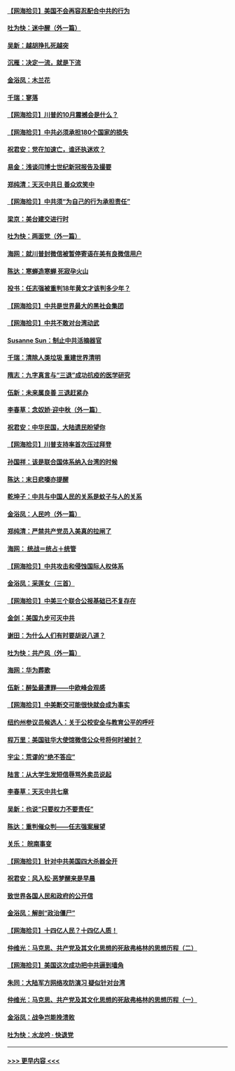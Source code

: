 #### [【网海拾贝】美国不会再容忍配合中共的行为](../pages/nsc993/n12433808.md?t=09272351) 
#### [吐为快：迷中醒（外一篇）](../pages/nsc993/n12433585.md?t=09272351) 
#### [吴新：越胡挣扎死越突](../pages/nsc993/n12433562.md?t=09272351) 
#### [沉雁：决定一流，就是下流](../pages/nsc993/n12432128.md?t=09272351) 
#### [金浴凤：木兰花](../pages/nsc993/n12432124.md?t=09272351) 
#### [千瑞：寥落](../pages/nsc993/n12432071.md?t=09272351) 
#### [【网海拾贝】川普的10月震撼会是什么？](../pages/nsc993/n12431624.md?t=09272351) 
#### [【网海拾贝】中共必须承担180个国家的损失](../pages/nsc993/n12428893.md?t=09272351) 
#### [祝君安：党在加速亡，谁还执迷欢？](../pages/nsc993/n12428652.md?t=09272351) 
#### [易金：浅谈闫博士世纪新冠报告及撮要](../pages/nsc993/n12426822.md?t=09272351) 
#### [郑纯清：天灭中共日 善众欢笑中](../pages/nsc993/n12426784.md?t=09272351) 
#### [【网海拾贝】中共须“为自己的行为承担责任”](../pages/nsc993/n12426067.md?t=09272351) 
#### [梁京：美台建交进行时](../pages/nsc993/n12424066.md?t=09272351) 
#### [吐为快：两面党（外一篇）](../pages/nsc993/n12424043.md?t=09272351) 
#### [海网：就川普封微信被暂停寄语在美有良微信用户](../pages/nsc993/n12424021.md?t=09272351) 
#### [陈达：寒蝉造寒蝉 死寂孕火山](../pages/nsc993/n12423958.md?t=09272351) 
#### [投书：任志强被重判18年黄文才该判多少年？](../pages/nsc993/n12423672.md?t=09272351) 
#### [【网海拾贝】中共是世界最大的黑社会集团](../pages/nsc993/n12423543.md?t=09272351) 
#### [【网海拾贝】中共不敢对台湾动武](../pages/nsc993/n12421418.md?t=09272351) 
#### [Susanne Sun：制止中共活摘器官](../pages/nsc993/n12419654.md?t=09272351) 
#### [千瑞：清除人类垃圾 重建世界清明](../pages/nsc993/n12419414.md?t=09272351) 
#### [隋志：九字真言与“三退”成功抗疫的医学研究](../pages/nsc993/n12419248.md?t=09272351) 
#### [伍新：未来属良善 三退赶紧办](../pages/nsc993/n12418496.md?t=09272351) 
#### [李春草：念奴娇·迎中秋（外一篇）](../pages/nsc993/n12418465.md?t=09272351) 
#### [祝君安：中华民国，大陆遗民盼望你](../pages/nsc993/n12418089.md?t=09272351) 
#### [【网海拾贝】川普支持率首次压过拜登](../pages/nsc993/n12418050.md?t=09272351) 
#### [孙国祥：该是联合国体系纳入台湾的时候](../pages/nsc993/n12417369.md?t=09272351) 
#### [陈达：末日悲嚎亦提醒](../pages/nsc993/n12416736.md?t=09272351) 
#### [乾坤子：中共与中国人民的关系是蚊子与人的关系](../pages/nsc993/n12416632.md?t=09272351) 
#### [金浴凤：人民吟（外一篇）](../pages/nsc993/n12416567.md?t=09272351) 
#### [郑纯清：严禁共产党员入美真的拉闸了](../pages/nsc993/n12416550.md?t=09272351) 
#### [海网： 统战＝统占＋统管](../pages/nsc993/n12416404.md?t=09272351) 
#### [【网海拾贝】中共攻击和侵蚀国际人权体系](../pages/nsc993/n12416250.md?t=09272351) 
#### [金浴凤：采莲女（三首）](../pages/nsc993/n12415517.md?t=09272351) 
#### [【网海拾贝】中美三个联合公报基础已不复存在](../pages/nsc993/n12415054.md?t=09272351) 
#### [金剑：美国九步可灭中共](../pages/nsc993/n12413183.md?t=09272351) 
#### [谢田：为什么人们有时要胡说八道？](../pages/nsc993/n12411861.md?t=09272351) 
#### [吐为快：共产风（外一篇）](../pages/nsc993/n12411761.md?t=09272351) 
#### [海网：华为葬歌](../pages/nsc993/n12410381.md?t=09272351) 
#### [伍新：醉坠最遭罪——中欧峰会观感](../pages/nsc993/n12410364.md?t=09272351) 
#### [【网海拾贝】中美断交可能很快就会成为事实](../pages/nsc993/n12409495.md?t=09272351) 
#### [纽约州参议员候选人：关于公校安全与教育公平的呼吁](../pages/nsc993/n12409228.md?t=09272351) 
#### [程万里：美国驻华大使馆微信公众号将何时被封？](../pages/nsc993/n12407397.md?t=09272351) 
#### [宇尘：荒谬的“绝不答应”](../pages/nsc993/n12407360.md?t=09272351) 
#### [陆言：从大学生发短信辱骂外卖员说起](../pages/nsc993/n12407285.md?t=09272351) 
#### [李春草：天灭中共七章](../pages/nsc993/n12406988.md?t=09272351) 
#### [吴新：也说“只要权力不要责任”](../pages/nsc993/n12406966.md?t=09272351) 
#### [陈达：重判催众判——任志强案展望](../pages/nsc993/n12404540.md?t=09272351) 
#### [关乐： 皖南事变](../pages/nsc993/n12404288.md?t=09272351) 
#### [【网海拾贝】针对中共美国四大杀器全开](../pages/nsc993/n12404172.md?t=09272351) 
#### [祝君安：风入松‧恶梦醒来是早晨](../pages/nsc993/n12401953.md?t=09272351) 
#### [致世界各国人民和政府的公开信](../pages/nsc993/n12401824.md?t=09272351) 
#### [金浴凤：解剖“政治僵尸”](../pages/nsc993/n12401808.md?t=09272351) 
#### [【网海拾贝】十四亿人民？十四亿人质！](../pages/nsc993/n12401708.md?t=09272351) 
#### [仲维光：马克思、共产党及其文化思想的死敌弗格林的思想历程（二）](../pages/nsc993/n12399107.md?t=09272351) 
#### [【网海拾贝】美国这次成功把中共逼到墙角](../pages/nsc993/n12400173.md?t=09272351) 
#### [朱同：大陆军方网络攻防演习 疑似针对台湾](../pages/nsc993/n12399868.md?t=09272351) 
#### [仲维光：马克思、共产党及其文化思想的死敌弗格林的思想历程（一）](../pages/nsc993/n12398341.md?t=09272351) 
#### [金浴凤：战争岂能挽溃败](../pages/nsc993/n12398855.md?t=09272351) 
#### [吐为快：水龙吟 · 快退党](../pages/nsc993/n12398849.md?t=09272351) 

----
#### [ >>> 更早内容 <<< ](../indexes/nsc993-earlier.md)
